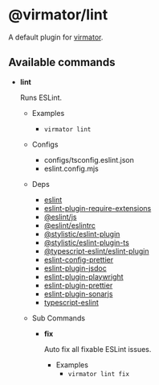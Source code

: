 # @virmator/lint

A default plugin for [virmator](https://www.npmjs.com/package/virmator).

## Available commands

-   **lint**

    Runs ESLint.

    -   Examples
        -   `virmator lint`
    -   Configs
        -   configs/tsconfig.eslint.json
        -   eslint.config.mjs
    -   Deps
        -   [eslint](https://npmjs.com/package/eslint)
        -   [eslint-plugin-require-extensions](https://npmjs.com/package/eslint-plugin-require-extensions)
        -   [@eslint/js](https://npmjs.com/package/@eslint/js)
        -   [@eslint/eslintrc](https://npmjs.com/package/@eslint/eslintrc)
        -   [@stylistic/eslint-plugin](https://npmjs.com/package/@stylistic/eslint-plugin)
        -   [@stylistic/eslint-plugin-ts](https://npmjs.com/package/@stylistic/eslint-plugin-ts)
        -   [@typescript-eslint/eslint-plugin](https://npmjs.com/package/@typescript-eslint/eslint-plugin)
        -   [eslint-config-prettier](https://npmjs.com/package/eslint-config-prettier)
        -   [eslint-plugin-jsdoc](https://npmjs.com/package/eslint-plugin-jsdoc)
        -   [eslint-plugin-playwright](https://npmjs.com/package/eslint-plugin-playwright)
        -   [eslint-plugin-prettier](https://npmjs.com/package/eslint-plugin-prettier)
        -   [eslint-plugin-sonarjs](https://npmjs.com/package/eslint-plugin-sonarjs)
        -   [typescript-eslint](https://npmjs.com/package/typescript-eslint)
    -   Sub Commands

        -   **fix**

            Auto fix all fixable ESLint issues.

            -   Examples
                -   `virmator lint fix`
